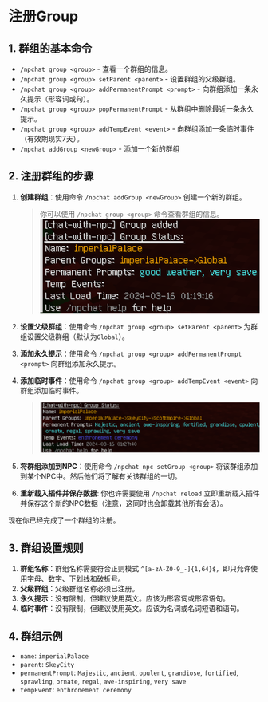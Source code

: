 # 注册Group

## 1. 群组的基本命令

- `/npchat group <group>` - 查看一个群组的信息。
- `/npchat group <group> setParent <parent>` - 设置群组的父级群组。
- `/npchat group <group> addPermanentPrompt <prompt>` - 向群组添加一条永久提示（形容词或句）。
- `/npchat group <group> popPermanentPrompt` - 从群组中删除最近一条永久提示。
- `/npchat group <group> addTempEvent <event>` - 向群组添加一条临时事件（有效期现实7天）。
- `/npchat addGroup <newGroup>` - 添加一个新的群组


## 2. 注册群组的步骤

1. **创建群组**：使用命令 `/npchat addGroup <newGroup>` 创建一个新的群组。

    > 你可以使用 `/npchat group <group>` 命令查看群组的信息。
    ![new Group](images/initgroup.png)

2. **设置父级群组**：使用命令 `/npchat group <group> setParent <parent>` 为群组设置父级群组（默认为`Global`）。
3. **添加永久提示**：使用命令 `/npchat group <group> addPermanentPrompt <prompt>` 向群组添加永久提示。
4. **添加临时事件**：使用命令 `/npchat group <group> addTempEvent <event>` 向群组添加临时事件。

    > ![set Group](images/newgroup.png)

5. **将群组添加到NPC**：使用命令 `/npchat npc setGroup <group>` 将该群组添加到某个NPC中。然后他们将了解有关该群组的一切。
6. **重新载入插件并保存数据**: 你也许需要使用 `/npchat reload` 立即重新载入插件并保存这个新的NPC数据（注意，这同时也会卸载其他所有会话）。

现在你已经完成了一个群组的注册。

## 3. 群组设置规则

1. **群组名称**：群组名称需要符合正则模式 `^[a-zA-Z0-9_-]{1,64}$`，即只允许使用字母、数字、下划线和破折号。
2. **父级群组**：父级群组名称必须已注册。
3. **永久提示**：没有限制，但建议使用英文。应该为形容词或形容语句。
4. **临时事件**：没有限制，但建议使用英文。应该为名词或名词短语和语句。

## 4. 群组示例

- `name`: `imperialPalace`
- `parent`: `SkeyCity`
- `permanentPrompt`: `Majestic`, `ancient`, `opulent`, `grandiose`, `fortified`, `sprawling`, `ornate`, `regal`, `awe-inspiring`, `very save`
- `tempEvent`: `enthronement ceremony`

